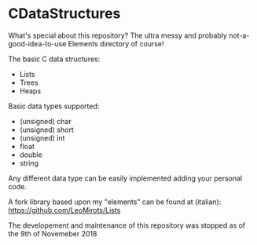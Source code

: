 # CDataStructures
What's special about this repository? The ultra messy and probably not-a-good-idea-to-use Elements directory of course!

The basic C data structures:
- Lists
- Trees
- Heaps

Basic data types supported:
- (unsigned) char
- (unsigned) short
- (unsigned) int
- float
- double
- string

Any different data type can be easily implemented adding your personal code.

A fork library based upon my "elements" can be found at (italian):
https://github.com/LeoMirots/Lists

The developement and maintenance of this repository was stopped as of the 9th of Novemeber 2018
